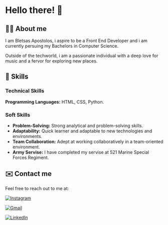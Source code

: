 # Hello there! :wave:

## :man_student: About me 
I am Bletsas Apostolos, i aspire to be a Front End Developer and i am currently persuing my Bachelors in Computer Science.

Outside of the techworld, i am a passionate individual with a deep love for music and a fervor for exploring new places.

## 🚀 Skills

### Technical Skills
**Programming Languages:** HTML, CSS, Python.

### Soft Skills
- **Problem-Solving:** Strong analytical and problem-solving skills.
- **Adaptability:** Quick learner and adaptable to new technologies and environments.
- **Team Collaboration:** Adept at working collaboratively in a team-oriented environment.
- **Army Servise:** I have completed my servise at 521 Marine Special Forces Regiment.

## ✉️ Contact me 
Feel free to reach out to me at:

[![Instagram](https://img.shields.io/badge/Instagram-833AB4?style=for-the-badge&logo=Instagram&logoColor=white)](https://www.instagram.com/bletsas__/)

[![Gmail](https://img.shields.io/badge/Gmail-D14836?style=for-the-badge&logo=Gmail&logoColor=white)](mailto:apostolisbletsas14@gmail.com)

[![LinkedIn](https://img.shields.io/badge/LinkedIn-0077B5?style=for-the-badge&logo=LinkedIn&logoColor=white)](https://www.linkedin.com/in/apostolis-bletsas-3041932a1/)
